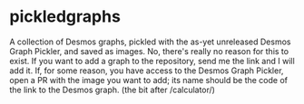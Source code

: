 # pickledgraphs
A collection of Desmos graphs, pickled with the as-yet unreleased Desmos Graph Pickler, and saved as images.
No, there's really no reason for this to exist.
If you want to add a graph to the repository, send me the link and I will add it.
If, for some reason, you have access to the Desmos Graph Pickler, open a PR with the image you want to add; its name should be the code of the link to the Desmos graph. (the bit after /calculator/)

